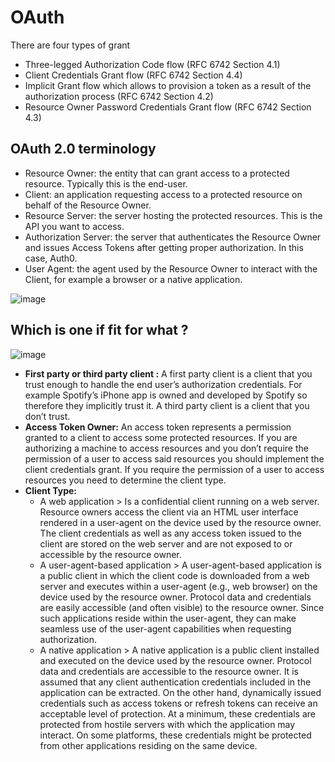 # OAuth 

There are four types of grant
* Three-legged Authorization Code flow (RFC 6742 Section 4.1)
* Client Credentials Grant flow (RFC 6742 Section 4.4)
* Implicit Grant flow which allows to provision a token as a result of the authorization process (RFC 6742 Section 4.2)
* Resource Owner Password Credentials Grant flow (RFC 6742 Section 4.3)

## OAuth 2.0 terminology
* Resource Owner: the entity that can grant access to a protected resource. Typically this is the end-user.
* Client: an application requesting access to a protected resource on behalf of the Resource Owner.
* Resource Server: the server hosting the protected resources. This is the API you want to access.
* Authorization Server: the server that authenticates the Resource Owner and issues Access Tokens after getting proper authorization. In this case, Auth0.
* User Agent: the agent used by the Resource Owner to interact with the Client, for example a browser or a native application.

![image](https://user-images.githubusercontent.com/23429265/166479084-4d936166-2beb-4c96-a129-842cff682139.png)

## Which is one if fit for what ?

![image](https://user-images.githubusercontent.com/23429265/166479314-8e64abb0-fa37-4beb-a892-d2f979a769b3.png)

* **First party or third party client :** A first party client is a client that you trust enough to handle the end user’s authorization credentials. For example Spotify’s iPhone app is owned and developed by Spotify so therefore they implicitly trust it. A third party client is a client that you don’t trust.
* **Access Token Owner:** An access token represents a permission granted to a client to access some protected resources. If you are authorizing a machine to access resources and you don’t require the permission of a user to access said resources you should implement the client credentials grant. If you require the permission of a user to access resources you need to determine the client type.
* **Client Type:** 
  * A web application > Is a confidential client running on a web server.  Resource owners access the client via an HTML user interface rendered in a user-agent on the device used by the resource owner.  The client credentials as well as any access token issued to the client are stored on the web server and are not exposed to or accessible by the resource owner.
  * A user-agent-based application > A user-agent-based application is a public client in which the client code is downloaded from a web server and executes within a user-agent (e.g., web browser) on the device used by the resource       owner.  Protocol data and credentials are easily accessible (and often visible) to the resource owner.  Since such applications reside within the user-agent, they can make seamless use of the       user-agent capabilities when requesting authorization.
  * A native application > A native application is a public client installed and executed on the device used by the resource owner.  Protocol data and credentials are accessible to the resource owner.  It is assumed that any client authentication credentials included in the application can be extracted.  On the other hand, dynamically issued credentials such as access tokens or refresh tokens can receive an acceptable level of protection.  At a minimum, these credentials are protected from hostile servers with which the application may interact.  On some platforms, these credentials might be protected from other applications residing on the same device.


